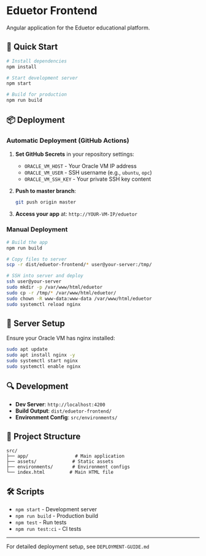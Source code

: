 # Eduetor Frontend

Angular application for the Eduetor educational platform.

## 🚀 Quick Start

```bash
# Install dependencies
npm install

# Start development server
npm start

# Build for production
npm run build
```

## 📦 Deployment

### Automatic Deployment (GitHub Actions)

1. **Set GitHub Secrets** in your repository settings:
   - `ORACLE_VM_HOST` - Your Oracle VM IP address
   - `ORACLE_VM_USER` - SSH username (e.g., `ubuntu`, `opc`)
   - `ORACLE_VM_SSH_KEY` - Your private SSH key content

2. **Push to master branch**:
   ```bash
   git push origin master
   ```

3. **Access your app** at: `http://YOUR-VM-IP/eduetor`

### Manual Deployment

```bash
# Build the app
npm run build

# Copy files to server
scp -r dist/eduetor-frontend/* user@your-server:/tmp/

# SSH into server and deploy
ssh user@your-server
sudo mkdir -p /var/www/html/eduetor
sudo cp -r /tmp/* /var/www/html/eduetor/
sudo chown -R www-data:www-data /var/www/html/eduetor
sudo systemctl reload nginx
```

## 🔧 Server Setup

Ensure your Oracle VM has nginx installed:

```bash
sudo apt update
sudo apt install nginx -y
sudo systemctl start nginx
sudo systemctl enable nginx
```

## 🔍 Development

- **Dev Server**: `http://localhost:4200`
- **Build Output**: `dist/eduetor-frontend/`
- **Environment Config**: `src/environments/`

## 📁 Project Structure

```
src/
├── app/                 # Main application
├── assets/             # Static assets
├── environments/       # Environment configs
└── index.html         # Main HTML file
```

## 🛠️ Scripts

- `npm start` - Development server
- `npm run build` - Production build
- `npm test` - Run tests
- `npm run test:ci` - CI tests

---

For detailed deployment setup, see `DEPLOYMENT-GUIDE.md`
